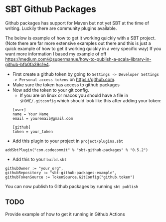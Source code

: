 # SBT Github Packages
Github packages has support for Maven but not yet SBT at the time of writing. Luckily there are community plugins available. 

The below is example of how to get it working quickly with a SBT project. (Note there are far more extensive examples out there and this is just a quick example of how to get it working quickly in a very specific way)
If you want more information I based my example of off https://medium.com/@supermanue/how-to-publish-a-scala-library-in-github-bfb0fa39c1e4. 

* First create a github token by going to `Settings -> Developer Settings -> Personal access tokens` on https://github.com. 
* Make sure the token has access to github packages
* Now add the token to your git config.
    * If you are on linux or macos you should have a file in `$HOME/.gitconfig` which should look like this after adding your token:
    ```
  [user]
  	name = Your Name
  	email = youremail@gmail.com
  
  [github]
  	token = your_token
  ```
* Add this plugin to your project in `project/plugins.sbt`
```
addSbtPlugin("com.codecommit" % "sbt-github-packages" % "0.5.2")
```
* Add this to your `build.sbt`
```
githubOwner := "your_org",
githubRepository := "sbt-github-packages-example",
githubTokenSource := TokenSource.GitConfig("github.token")
```

You can now publish to Github packages by running `sbt publish`

## TODO
Provide example of how to get it running in Github Actions